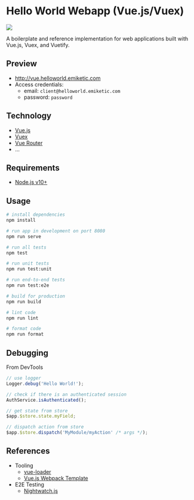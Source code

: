 # Hello World Webapp (Vue.js/Vuex)

![](https://img.shields.io/david/emiketic/helloworld-vue.svg?style=for-the-badge)

A boilerplate and reference implementation for web applications built with Vue.js, Vuex, and Vuetify.

## Preview

- http://vue.helloworld.emiketic.com
- Access credentials:
  - email: `client@helloworld.emiketic.com`
  - password: `password`

## Technology

- [Vue.js](https://vuejs.org/v2/guide/)
- [Vuex](https://vuex.vuejs.org/en/)
- [Vue Router](https://router.vuejs.org/en/)
- ...

## Requirements

- [Node.js v10+](https://nodejs.org/)

## Usage

```sh
# install dependencies
npm install

# run app in development on port 8080
npm run serve

# run all tests
npm test

# run unit tests
npm run test:unit

# run end-to-end tests
npm run test:e2e

# build for production
npm run build

# lint code
npm run lint

# format code
npm run format
```

## Debugging

From DevTools

```javascript
// use logger
Logger.debug('Hello World!');

// check if there is an authenticated session
AuthService.isAuthenticated();

// get state from store
$app.$store.state.myField;

// dispatch action from store
$app.$store.dispatch('MyModule/myAction' /* args */);
```

## References

- Tooling
  - [vue-loader](http://vuejs.github.io/vue-loader)
  - [Vue.js Webpack Template](http://vuejs-templates.github.io/webpack/)
- E2E Testing
  - [Nightwatch.js](http://nightwatchjs.org/)

